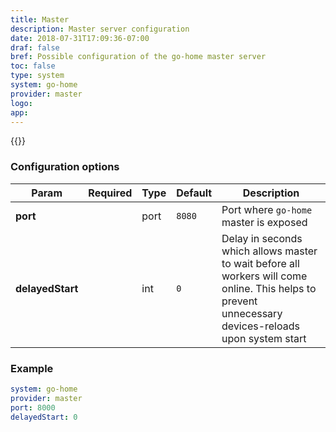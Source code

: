 ```yaml
---
title: Master
description: Master server configuration
date: 2018-07-31T17:09:36-07:00
draf: false
bref: Possible configuration of the go-home master server
toc: false
type: system
system: go-home
provider: master
logo:
app:
---
```

{{<provider>}}

### Configuration options

| Param | Required | Type | Default | Description |
|-------|----------|------|---------|-------------|
| **port** || port | `8080` | Port where `go-home` master is exposed | 
| **delayedStart** || int | `0` | Delay in seconds which allows master to wait before all workers will come online. This helps to prevent unnecessary devices-reloads upon system start |

### Example

```yaml
system: go-home
provider: master
port: 8000
delayedStart: 0
```